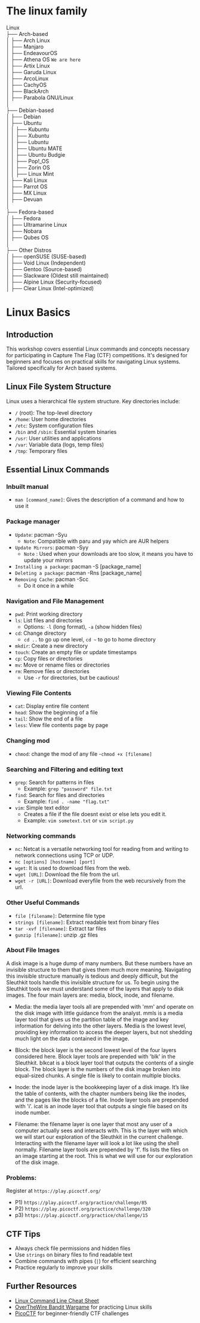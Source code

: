 # The linux family

Linux  
├── Arch-based  
│   ├── Arch Linux  
│   ├── Manjaro  
│   ├── EndeavourOS  
│   ├── Athena OS  `We are here`  
│   ├── Artix Linux  
│   ├── Garuda Linux  
│   ├── ArcoLinux  
│   ├── CachyOS  
│   ├── BlackArch  
│   ├── Parabola GNU/Linux  
│  
├── Debian-based  
│   ├── Debian  
│   ├── Ubuntu  
│   │   ├── Kubuntu  
│   │   ├── Xubuntu  
│   │   ├── Lubuntu  
│   │   ├── Ubuntu MATE  
│   │   ├── Ubuntu Budgie  
│   │   ├── Pop!_OS  
│   │   ├── Zorin OS  
│   │   ├── Linux Mint  
│   ├── Kali Linux  
│   ├── Parrot OS  
│   ├── MX Linux  
│   ├── Devuan  
│  
├── Fedora-based  
│   ├── Fedora  
│   ├── Ultramarine Linux  
│   ├── Nobara  
│   ├── Qubes OS  
│  
├── Other Distros  
│   ├── openSUSE (SUSE-based)  
│   ├── Void Linux (Independent)  
│   ├── Gentoo (Source-based)  
│   ├── Slackware (Oldest still maintained)  
│   ├── Alpine Linux (Security-focused)  
│   ├── Clear Linux (Intel-optimized)  


# Linux Basics

## Introduction
This workshop covers essential Linux commands and concepts necessary for participating in Capture The Flag (CTF) competitions. It's designed for beginners and focuses on practical skills for navigating Linux systems. Tailored specifically for Arch based systems.

## Linux File System Structure
Linux uses a hierarchical file system structure. Key directories include:

- `/` (root): The top-level directory
- `/home`: User home directories
- `/etc`: System configuration files
- `/bin` and `/sbin`: Essential system binaries
- `/usr`: User utilities and applications
- `/var`: Variable data (logs, temp files)
- `/tmp`: Temporary files

## Essential Linux Commands

### Inbuilt manual
- `man [command_name]`: Gives the description of a command and how to use it

### Package manager
- `Update`: pacman -Syu
	- `Note`: Compatible with paru and yay which are AUR helpers
- `Update Mirrors`: pacman -Syy
	- `Note` : Used when your downloads are too slow, it means you have to update your mirrors
- `Installing a package`: pacman -S [package_name]
- `Deleting a package`: pacman -Rns [package_name]
- `Removing Cache`: pacman -Scc
	- Do it once in a while 

### Navigation and File Management
- `pwd`: Print working directory
- `ls`: List files and directories
  - Options: `-l` (long format), `-a` (show hidden files)
- `cd`: Change directory
  - `cd ..` to go up one level, `cd ~` to go to home directory
- `mkdir`: Create a new directory
- `touch`: Create an empty file or update timestamps
- `cp`: Copy files or directories
- `mv`: Move or rename files or directories
- `rm`: Remove files or directories
  - Use `-r` for directories, but be cautious!

### Viewing File Contents
- `cat`: Display entire file content
- `head`: Show the beginning of a file
- `tail`: Show the end of a file
- `less`: View file contents page by page

### Changing mod
- `chmod`: change the mod of any file
 -`chmod +x [filename]` 


### Searching and Filtering and editing text
- `grep`: Search for patterns in files
  - Example: `grep "password" file.txt`
- `find`: Search for files and directories
  - Example: `find . -name "flag.txt"`
- `vim`: Simple text editor
	- Creates a file if the file doesnt exist or else lets you edit it.
	 - Example: `vim sometext.txt` or `vim script.py` 


### Networking commands
- `nc`: Netcat is a versatile networking tool for reading from and writing to network connections using TCP or UDP.
 - `nc [options] [hostname] [port]`
- `wget`: It is used to download files from the web.
 - `wget [URL]`: Download the file from the url.
 - `wget -r [URL]`: Download everyfile from the web recursively from the url. 


### Other Useful Commands
- `file [filename]`: Determine file type
- `strings [filename]`: Extract readable text from binary files
- `tar -xvf [filename]`: Extract tar files
- `gunzip [filename]`: unzip .gz files

### About File Images

A disk image is a huge dump of many numbers. But these numbers have an invisible structure to them that gives them much more meaning. Navigating this invisible structure manually is tedious and deeply difficult, but the Sleuthkit tools handle this invisible structure for us. To begin using the Sleuthkit tools we must understand some of the layers that apply to disk images. The four main layers are: media, block, inode, and filename.

- Media: the media layer tools all are prepended with 'mm' and operate on the disk image with little guidance from the analyst. mmls is a media layer tool that gives us the partition table of the image and key information for delving into the other layers. Media is the lowest level, providing key information to access the deeper layers, but not shedding much light on the data contained in the image.

- Block: the block layer is the second lowest level of the four layers considered here. Block layer tools are prepended with 'blk' in the Sleuthkit. blkcat is a block layer tool that outputs the contents of a single block. The block layer is the numbers of the disk image broken into equal-sized chunks. A single file is likely to contain multiple blocks.

- Inode: the inode layer is the bookkeeping layer of a disk image. It’s like the table of contents, with the chapter numbers being like the inodes, and the pages like the blocks of a file. Inode layer tools are prepended with 'i'. icat is an inode layer tool that outputs a single file based on its inode number.

- Filename: the filename layer is one layer that most any user of a computer actually sees and interacts with. This is the layer with which we will start our exploration of the Sleuthkit in the current challenge. Interacting with the filename layer will look a lot like using the shell normally. Filename layer tools are prepended by 'f'. fls lists the files on an image starting at the root. This is what we will use for our exploration of the disk image.



### Problems: 
Register at `https://play.picoctf.org/`
- P1) `https://play.picoctf.org/practice/challenge/85`
- P2) `https://play.picoctf.org/practice/challenge/320`
- p3) `https://play.picoctf.org/practice/challenge/15`


## CTF Tips
- Always check file permissions and hidden files
- Use `strings` on binary files to find readable text
- Combine commands with pipes (`|`) for efficient searching
- Practice regularly to improve your skills




## Further Resources
- [Linux Command Line Cheat Sheet](https://cheatography.com/davechild/cheat-sheets/linux-command-line/)
- [OverTheWire Bandit Wargame](https://overthewire.org/wargames/bandit/) for practicing Linux skills
- [PicoCTF](https://picoctf.org/) for beginner-friendly CTF challenges

